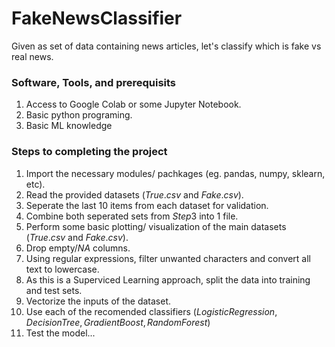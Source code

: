 # FakeNewsClassifier
Given as set of data containing news articles, let's classify which is fake vs real news.

### Software, Tools, and prerequisits
1. Access to Google Colab or some Jupyter Notebook.
2. Basic python programing.
3. Basic ML knowledge

### Steps to completing the project
1. Import the necessary modules/ pachkages (eg. pandas, numpy, sklearn, etc).
2. Read the provided datasets ($True.csv$ and $Fake.csv$).
3. Seperate the last 10 items from each dataset for validation.
4. Combine both seperated sets from $Step3$ into 1 file.
5. Perform some basic plotting/ visualization of the main datasets ($True.csv$ and $Fake.csv$). 
6. Drop empty/$NA$ columns.
7. Using regular expressions, filter unwanted characters and convert all text to lowercase.
8. As this is a Superviced Learning approach, split the data into training and test sets.
9. Vectorize the inputs of the dataset.
10. Use each of the recomended classifiers ($Logistic Regression, Decision Tree, Gradient Boost, Random Forest$)
11. Test the model...
